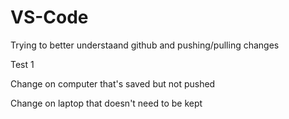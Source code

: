 # VS-Code

Trying to better understaand github and pushing/pulling changes

Test 1

Change on computer that's saved but not pushed

Change on laptop that doesn't need to be kept